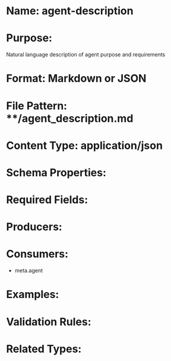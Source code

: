 # Name: agent-description

# Purpose:
Natural language description of agent purpose and requirements

# Format: Markdown or JSON

# File Pattern: **/agent_description.md

# Content Type: application/json

# Schema Properties:

# Required Fields:

# Producers:

# Consumers:
- meta.agent

# Examples:

# Validation Rules:

# Related Types:
